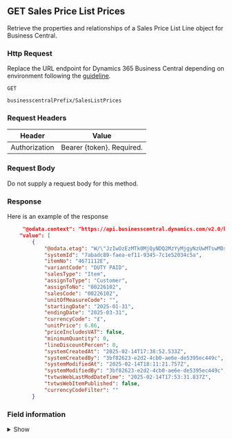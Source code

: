 ## GET Sales Price List Prices

Retrieve the properties and relationships of a Sales Price List Line object for Business Central.

### Http Request

Replace the URL endpoint for Dynamics 365 Business Central depending on environment following the [guideline](#endpoints-businesscentralPrefix-structure).

~~~ api
GET 

businesscentralPrefix/SalesListPrices
~~~

### Request Headers

Header | Value |
--- | --- |
Authorization | Bearer {token}. Required.|

### Request Body

Do not supply a request body for this method.

### Response

Here is an example of the response

```json
     "@odata.context": "https://api.businesscentral.dynamics.com/v2.0/hallgarten.onmicrosoft.com/uat/api/tvisiontech/webbevica/v2.0/$metadata#companies(27d762be-3ccf-ef11-8a6d-7c1e52028c94)/salesListPrices",
    "value": [
        {
            "@odata.etag": "W/\"JzIwOzEzMTk0MjQyNDQ2MzYyMjgyNzUwMTswMDsn\"",
            "systemId": "7abadc89-faea-ef11-9345-7c1e52034c5a",
            "itemNo": "4671112E",
            "variantCode": "DUTY PAID",
            "salesType": "Item",
            "assignToType": "Customer",
            "assignToNo": "00226102",
            "salesCode": "00226102",
            "unitOfMeasureCode": "",
            "startingDate": "2025-01-31",
            "endingDate": "2025-03-31",
            "currencyCode": "£",
            "unitPrice": 6.86,
            "priceIncludesVAT": false,
            "minimumQuantity": 0,
            "lineDiscountPercen": 0,
            "systemCreatedAt": "2025-02-14T17:38:52.533Z",
            "systemCreatedBy": "3bf82623-e2d2-4cb0-ae6e-de5395ec449c",
            "systemModifiedAt": "2025-02-14T18:11:21.757Z",
            "systemModifiedBy": "3bf82623-e2d2-4cb0-ae6e-de5395ec449c",
            "tvtwsWebLastModDateTime": "2025-02-14T17:53:31.837Z",
            "tvtwsWebItemPublished": false,
            "currencyCodeFilter": ""
        }
```
### Field information
<details>
  <summary>Show</summary>

| Relation | Source Table | Field Caption | Field Type | Field Length | Note      |
| ----------- | ----------- | ----------- | ---------- | ------------ |---------- |
|	1	|	Price List Line	|	Item No	|	String	|	20	|
|	1	|	Price List Line	|	Variant Code	|	String	|	10	|
|	1	|	Price List Line	|	Sales Type	|	Type	|		|
|	1	|	Price List Line	|	Assign To Type	|	Type	|		|
|	1	|	Price List Line	|	Assign To No	|	String	|		|
|	1	|	Price List Line	|	Sales Code	|	String	|	10	|
|	1	|	Price List Line	|	Unit of Measure Code	|	String	|	10	|
|	1	|	Price List Line	|	Starting Date	|	Date	|		|
|	1	|	Price List Line	|	Ending Date	|	Date	|		|
|	1	|	Price List Line	|	Currency code	|	String	|		|
|	1	|	Price List Line	|	Ending Date	|	date	|		|
|	1	|	Price List Line	|	Unit Price	|	decimal	|		|
|	1	|	Price List Line	|	Price Includes VAT	|	Boolean	|		|
|	1	|	Price List Line	|	Minimum Quantity	|	decimal	|		|
